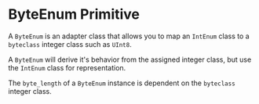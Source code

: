 # ByteEnum Primitive

A `ByteEnum` is an adapter class that allows you to map an `IntEnum` class to a `byteclass` integer class such as `UInt8`.

A `ByteEnum` will derive it's behavior from the assigned integer class, but use the `IntEnum` class for representation.

The `byte_length` of a `ByteEnum` instance is dependent on the `byteclass` integer class.
